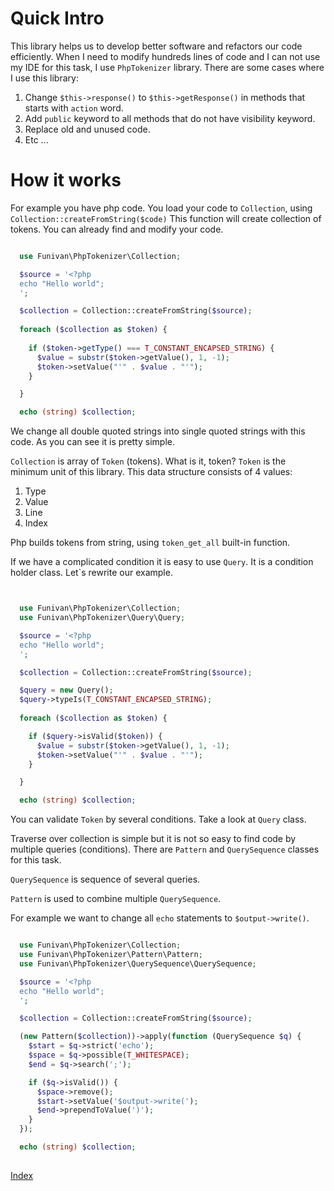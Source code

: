 # Quick Intro 
This library helps us to develop better software and refactors our code efficiently.
When I need to modify hundreds lines of code and I can not use my IDE for this task, I use `PhpTokenizer` library. 
There are some cases where I use this library:

1. Change `$this->response()` to `$this->getResponse()` in methods that starts with `action` word.
2. Add `public` keyword to all methods that do not have visibility keyword.
3. Replace old and unused code.
4. Etc ... 


# How it works
For example you have php code. You load your code to `Collection`, using `Collection::createFromString($code)`
This function will create collection of tokens. You can already find and modify your code.
```php

  use Funivan\PhpTokenizer\Collection;

  $source = '<?php 
  echo "Hello world"; 
  ';

  $collection = Collection::createFromString($source);
  
  foreach ($collection as $token) {
  
    if ($token->getType() === T_CONSTANT_ENCAPSED_STRING) {
      $value = substr($token->getValue(), 1, -1);
      $token->setValue("'" . $value . "'");
    }

  }

  echo (string) $collection;

```
We change all double quoted strings into single quoted strings with this code. As you can see it is pretty simple. 
  
`Collection` is array of `Token` (tokens). What is it, token?
`Token` is the minimum unit of this library. This data structure consists of 4 values: 

1. Type
2. Value
3. Line
4. Index

Php builds tokens from string, using `token_get_all` built-in function.


If we have a complicated condition it is easy to use `Query`.
  It is a condition holder class. Let`s rewrite our example.


```php


  use Funivan\PhpTokenizer\Collection;
  use Funivan\PhpTokenizer\Query\Query;

  $source = '<?php 
  echo "Hello world";
  ';

  $collection = Collection::createFromString($source);

  $query = new Query();
  $query->typeIs(T_CONSTANT_ENCAPSED_STRING);
  
  foreach ($collection as $token) {

    if ($query->isValid($token)) {
      $value = substr($token->getValue(), 1, -1);
      $token->setValue("'" . $value . "'");
    }

  }

  echo (string) $collection;

```
You can validate `Token` by several conditions. Take a look at `Query` class.


Traverse over collection is simple but it is not so easy to find code by multiple queries (conditions). 
There are `Pattern` and `QuerySequence` classes for this task.

`QuerySequence` is sequence of several queries.

`Pattern` is used to combine multiple `QuerySequence`.

For example we want to change all `echo` statements to `$output->write()`.
  
```php

  use Funivan\PhpTokenizer\Collection;
  use Funivan\PhpTokenizer\Pattern\Pattern;
  use Funivan\PhpTokenizer\QuerySequence\QuerySequence;

  $source = '<?php 
  echo "Hello world"; 
  ';

  $collection = Collection::createFromString($source);

  (new Pattern($collection))->apply(function (QuerySequence $q) {
    $start = $q->strict('echo');
    $space = $q->possible(T_WHITESPACE);
    $end = $q->search(';');

    if ($q->isValid()) {
      $space->remove();
      $start->setValue('$output->write(');
      $end->prependToValue(')');
    }
  });

  echo (string) $collection;
  
```

[Index](index.md)
